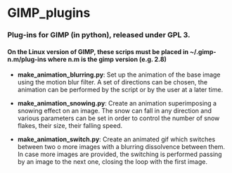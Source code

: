 # GIMP_plugins
### Plug-ins for GIMP (in python), released under GPL 3.
#### On the Linux version of GIMP, these scrips must be placed in ~/.gimp-n.m/plug-ins where n.m is the gimp version (e.g. 2.8)

* **make_animation_blurring.py**:
  Set up the animation of the base image using the motion blur filter. A set of directions can be chosen, the animation can be performed by the script or by the user at a later time.

* **make_animation_snowing.py**:
  Create an animation superimposing a snowing effect on an image. The snow can fall in any direction and various parameters can be set in order to control the number of snow flakes, their size, their falling speed.

* **make_animation_switch.py**:
  Create an animated gif which switches between two o more images with a blurring dissolvence between them. In case more images are provided, the switching is performed passing by an image to the next one, closing the loop with the first image.
